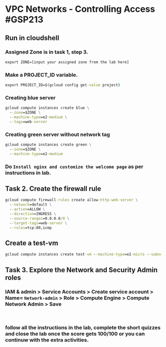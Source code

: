 # VPC Networks - Controlling Access #GSP213 

## Run in cloudshell
### Assigned Zone is in task 1, step 3.
```cmd
export ZONE=[input your assigned zone from the lab here]
```
### Make a PROJECT_ID variable.
```cmd
export PROJECT_ID=$(gcloud config get-value project)
```
### Creating blue server
```cmd
gcloud compute instances create blue \
  --zone=$ZONE \
  --machine-type=e2-medium \
  --tags=web-server
```
### Creating green server without network tag
```cmd
gcloud compute instances create green \
  --zone=$ZONE \
  --machine-type=e2-medium
```
### Do `Install nginx and customize the welcome page` as per instructions in lab.

## Task 2. Create the firewall rule
```cmd
gcloud compute firewall-rules create allow-http-web-server \
  --network=default \
  --action=ALLOW \
  --direction=INGRESS \
  --source-ranges=0.0.0.0/0 \
  --target-tags=web-server \
  --rules=tcp:80,icmp
```
## Create a test-vm
```cmd
gcloud compute instances create test-vm --machine-type=e2-micro --subnet=default --zone=$ZONE
```
## Task 3. Explore the Network and Security Admin roles
### IAM & admin > Service Accounts > Create service account > Name= `Network-admin` > Role > Compute Engine > Compute Network Admin > Save
<br/>

### follow all the instructions in the lab, complete the short quizzes and close the lab once the score gets 100/100 or you can continuw with the extra activities.
